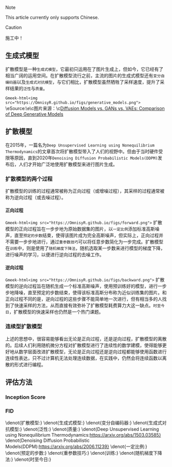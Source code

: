 > [!NOTE]
> This article currently only supports Chinese.

> [!CAUTION]
> 施工中！

<!-- ##{"script":"<script src='https://OmnisyR.github.io/assets/GmeekTOC.js'></script>"}## -->

## 生成式模型
扩散模型是一种`生成式模型`，它最初只运用在了图片生成上，但如今，它已经有了相当广阔的运用空间。在扩散模型流行之前，主流的图片的生成式模型还有`变分自编码器`以及`生成式对抗模型`，与它们相比，扩散模型虽然牺牲了采样速度，提升了采样结果的`泛性`与`质量`。

`Gmeek-html<img src="https://OmnisyR.github.io/figs/generative_models.png">`
\eSource:\e\c图片来源：\c[Diffusion Models vs. GANs vs. VAEs: Comparison of Deep Generative Models](https://pub.towardsai.net/diffusion-models-vs-gans-vs-vaes-comparison-of-deep-generative-models-67ab93e0d9ae)

## 扩散模型
在2015年，一篇名为`Deep Unsupervised Learning using Nonequilibrium Thermodynamics`的文章首次将扩散模型带入了人们的视野中。但由于当时硬件受限等原因，直到2020年`Denoising Diffusion Probabilistic Models(DDPM)`发布后，人们才开始广泛地使用扩散模型来进行图片生成。

### 扩散模型的两个过程
扩散模型的训练的过程通常被称为正向过程（或增噪过程），其采样的过程通常被称为逆向过程（或去噪过程）。

#### 正向过程
`Gmeek-html<img src="https://OmnisyR.github.io/figs/forward.png">`
扩散模型的正向过程旨在一步步地为原始数据集的图片，以`一定比例`添加标准高斯噪声，直至`预定的步数`结束，使得该图片成为完全高斯噪声，但实际上，正向过程并不需要一步步地进行，通过`重参数技巧`可以将任意步数简化为一步完成。扩散模型在`训练`中，则是使用了`随机梯度下降法`，随机选取某一步数来进行模型的梯度下降，进行噪声的学习，以便进行逆向过程的去噪工作。

#### 逆向过程
`Gmeek-html<img src="https://OmnisyR.github.io/figs/backward.png">`
扩散模型的逆向过程旨在随机生成一个标准高斯噪声，使用预训练好的模型，进行一步步地降噪，直至预定的步数结束，使得该标准高斯分布称为近似训练集的图片。和正向过程不同的是，逆向过程的这些步骤不能简单地一次进行，但有相当多的人找到了快速采样的方法，从而直接有效弥补了扩散模型耗费算力大这一缺点。`时至今日`，扩散模型的快速采样也仍然是一个热门课题。

### 连续型扩散模型
上述的思想中，很容易能够看出无论是正向过程，还是逆向过程，扩散模型的离散的。后续人们利用随机微分方程对扩散模型进行了连续性的数学建模，使得能够更好地从数学层面改进扩散模型，无论是正向过程还是逆向过程都能够使用函数进行连续性表达，只不过计算机无法处理连续数据，在实践中，仍然会将连续函数以离散的形式进行编程。


## 评估方法
### Inception Score

### FID

\denot{扩散模型:}
\denot{生成式模型:}
\denot{变分自编码器:}
\denot{生成式对抗模型:}
\denot{泛性:}
\denot{质量:}
\denot{Deep Unsupervised Learning using Nonequilibrium Thermodynamics:https://arxiv.org/abs/1503.03585}
\denot{Denoising Diffusion Probabilistic Models(DDPM):https://arxiv.org/abs/2006.11239}
\denot{一定比例:}
\denot{预定的步数:}
\denot{重参数技巧:}
\denot{训练:}
\denot{随机梯度下降法:}
\denot{时至今日:}
